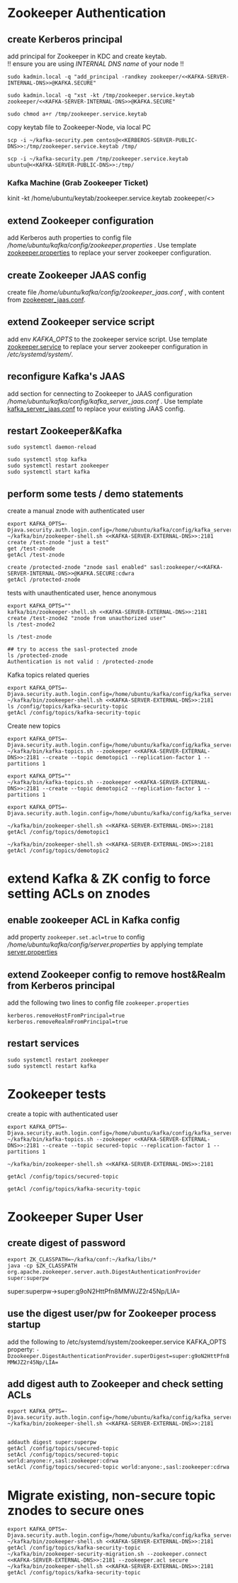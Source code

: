 # Zookeeper Authentication

## create Kerberos principal  
add principal for Zookeeper in KDC and create keytab.  
!! ensure you are using *INTERNAL DNS name* of your node !!

```
sudo kadmin.local -q "add_principal -randkey zookeeper/<<KAFKA-SERVER-INTERNAL-DNS>>@KAFKA.SECURE"

sudo kadmin.local -q "xst -kt /tmp/zookeeper.service.keytab zookeeper/<<KAFKA-SERVER-INTERNAL-DNS>>@KAFKA.SECURE"

sudo chmod a+r /tmp/zookeeper.service.keytab
```

copy keytab file to Zookeeper-Node, via local PC
```
scp -i ~/kafka-security.pem centos@<<KERBEROS-SERVER-PUBLIC-DNS>>:/tmp/zookeeper.service.keytab /tmp/

scp -i ~/kafka-security.pem /tmp/zookeeper.service.keytab ubuntu@<<KAFKA-SERVER-PUBLIC-DNS>>:/tmp/
```
### Kafka Machine (Grab Zookeeper Ticket)

kinit -kt /home/ubuntu/keytab/zookeeper.service.keytab zookeeper/<<Kafka-Server-Internal-DNS>>

## extend Zookeeper configuration
add Kerberos auth properties to config file _/home/ubuntu/kafka/config/zookeeper.properties_ . Use template [zookeeper.properties](./zookeeper.properties) to replace your server zookeeper configuration.

## create Zookeeper JAAS config  
create file _/home/ubuntu/kafka/config/zookeeper_jaas.conf_ , with content from [zookeeper_jaas.conf](./zookeeper_jaas.conf).

## extend Zookeeper service script  
add env _KAFKA_OPTS_ to the zookeeper service script. Use template [zookeeper.service](./zookeeper.service) to replace your server zookeeper configuration in _/etc/systemd/system/_.

## reconfigure Kafka's JAAS
add section for cennecting to Zookeeper to JAAS configuration _/home/ubuntu/kafka/config/kafka_server_jaas.conf_ . Use template [kafka_server_jaas.conf](./kafka_server_jaas.conf) to replace your existing JAAS config.

## restart Zookeeper&Kafka

```
sudo systemctl daemon-reload

sudo systemctl stop kafka
sudo systemctl restart zookeeper
sudo systemctl start kafka
```
## perform some tests / demo statements
create a manual znode with authenticated user
```
export KAFKA_OPTS=-Djava.security.auth.login.config=/home/ubuntu/kafka/config/kafka_server_jaas.conf
~/kafka/bin/zookeeper-shell.sh <<KAFKA-SERVER-EXTERNAL-DNS>>:2181
create /test-znode "just a test"
get /test-znode
getAcl /test-znode

create /protected-znode "znode sasl enabled" sasl:zookeeper/<<KAFKA-SERVER-INTERNAL-DNS>>@KAFKA.SECURE:cdwra
getAcl /protected-znode

```
tests with unauthenticated user, hence anonymous  

```
export KAFKA_OPTS=""
kafka/bin/zookeeper-shell.sh <<KAFKA-SERVER-EXTERNAL-DNS>>:2181
create /test-znode2 "znode from unauthorized user"
ls /test-znode2

ls /test-znode

## try to access the sasl-protected znode
ls /protected-znode
Authentication is not valid : /protected-znode

```
Kafka topics related queries  

```
export KAFKA_OPTS=-Djava.security.auth.login.config=/home/ubuntu/kafka/config/kafka_server_jaas.conf
~/kafka/bin/zookeeper-shell.sh <<KAFKA-SERVER-EXTERNAL-DNS>>:2181
ls /config/topics/kafka-security-topic
getAcl /config/topics/kafka-security-topic
```
Create new topics  

```
export KAFKA_OPTS=-Djava.security.auth.login.config=/home/ubuntu/kafka/config/kafka_server_jaas.conf
~/kafka/bin/kafka-topics.sh --zookeeper <<KAFKA-SERVER-EXTERNAL-DNS>>:2181 --create --topic demotopic1 --replication-factor 1 --partitions 1
```
```
export KAFKA_OPTS=""
~/kafka/bin/kafka-topics.sh --zookeeper <<KAFKA-SERVER-EXTERNAL-DNS>>:2181 --create --topic demotopic2 --replication-factor 1 --partitions 1
```

```
export KAFKA_OPTS=-Djava.security.auth.login.config=/home/ubuntu/kafka/config/kafka_server_jaas.conf

~/kafka/bin/zookeeper-shell.sh <<KAFKA-SERVER-EXTERNAL-DNS>>:2181 getAcl /config/topics/demotopic1

~/kafka/bin/zookeeper-shell.sh <<KAFKA-SERVER-EXTERNAL-DNS>>:2181 getAcl /config/topics/demotopic2

```

# extend Kafka & ZK config to force setting ACLs on znodes
## enable zookeeper ACL in Kafka config
add property ```zookeeper.set.acl=true``` to config _/home/ubuntu/kafka/config/server.properties_ by applying template [server.properties](./server.properties)

## extend Zookeeper config to remove host&Realm from Kerberos principal
add the following two lines to config file ```zookeeper.properties```
```
kerberos.removeHostFromPrincipal=true
kerberos.removeRealmFromPrincipal=true
```

## restart services
```
sudo systemctl restart zookeeper
sudo systemctl restart kafka
```

# Zookeeper tests

create a topic with authenticated user
```
export KAFKA_OPTS=-Djava.security.auth.login.config=/home/ubuntu/kafka/config/kafka_server_jaas.conf
~/kafka/bin/kafka-topics.sh --zookeeper <<KAFKA-SERVER-EXTERNAL-DNS>>:2181 --create --topic secured-topic --replication-factor 1 --partitions 1

~/kafka/bin/zookeeper-shell.sh <<KAFKA-SERVER-EXTERNAL-DNS>>:2181

getAcl /config/topics/secured-topic

getAcl /config/topics/kafka-security-topic
```




# Zookeeper Super User
## create digest of password
```
export ZK_CLASSPATH=~/kafka/conf:~/kafka/libs/*
java -cp $ZK_CLASSPATH org.apache.zookeeper.server.auth.DigestAuthenticationProvider super:superpw
```
super:superpw->super:g9oN2HttPfn8MMWJZ2r45Np/LIA=

## use the digest user/pw for Zookeeper process startup
add the following to /etc/systemd/system/zookeeper.service KAFKA_OPTS property:
```-Dzookeeper.DigestAuthenticationProvider.superDigest=super:g9oN2HttPfn8MMWJZ2r45Np/LIA=```

## add digest auth to Zookeeper and check setting ACLs
```
export KAFKA_OPTS=-Djava.security.auth.login.config=/home/ubuntu/kafka/config/kafka_server_jaas.conf
~/kafka/bin/zookeeper-shell.sh <<KAFKA-SERVER-EXTERNAL-DNS>>:2181


addauth digest super:superpw
getAcl /config/topics/secured-topic
setAcl /config/topics/secured-topic world:anyone:r,sasl:zookeeper:cdrwa
setAcl /config/topics/secured-topic world:anyone:,sasl:zookeeper:cdrwa
```

# Migrate existing, non-secure topic znodes to secure ones
```
export KAFKA_OPTS=-Djava.security.auth.login.config=/home/ubuntu/kafka/config/kafka_server_jaas.conf
~/kafka/bin/zookeeper-shell.sh <<KAFKA-SERVER-EXTERNAL-DNS>>:2181 getAcl /config/topics/kafka-security-topic
~/kafka/bin/zookeeper-security-migration.sh --zookeeper.connect <<KAFKA-SERVER-EXTERNAL-DNS>>:2181 --zookeeper.acl secure
~/kafka/bin/zookeeper-shell.sh <<KAFKA-SERVER-EXTERNAL-DNS>>:2181 getAcl /config/topics/kafka-security-topic
```
